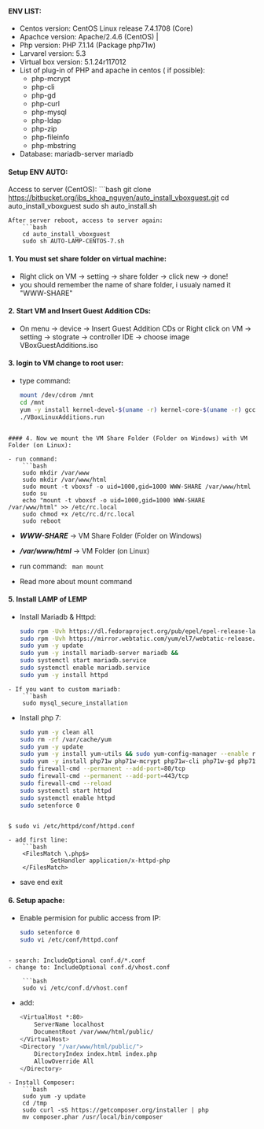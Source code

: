 #### ENV LIST:
- Centos version: CentOS Linux release 7.4.1708 (Core)
- Apachce version: Apache/2.4.6 (CentOS) | 
- Php version: PHP 7.1.14  (Package php71w)
- Larvarel version: 5.3
- Virtual box version: 5.1.24r117012
- List of plug-in of PHP and apache in centos ( if possible): 
	+ php-mcrypt
	+ php-cli
	+ php-gd
	+ php-curl
	+ php-mysql
	+ php-ldap
	+ php-zip
	+ php-fileinfo
	+ php-mbstring
- Database: mariadb-server mariadb
#### Setup ENV AUTO:
Access to server (CentOS):
	```bash
	git clone https://bitbucket.org/ibs_khoa_nguyen/auto_install_vboxguest.git
	cd auto_install_vboxguest
	sudo sh auto_install.sh
```
After server reboot, access to server again:
	```bash
	cd auto_install_vboxguest
	sudo sh AUTO-LAMP-CENTOS-7.sh
```

#### 1. You must set share folder on virtual machine:
- Right click on VM -> setting -> share folder -> click new -> done!
- you should remember the name of share folder, i usualy named it "WWW-SHARE"

#### 2. Start VM and Insert Guest Addition CDs:
- On menu -> device -> Insert Guest Addition CDs or Right click on VM -> setting -> stograte -> controller IDE -> choose image VBoxGuestAdditions.iso

#### 3. login to VM change to root user:
- type command:
	```bash
 	mount /dev/cdrom /mnt
 	cd /mnt
 	yum -y install kernel-devel-$(uname -r) kernel-core-$(uname -r) gcc dkms make bzip2 perl
 	./VBoxLinuxAdditions.run
```

#### 4. Now we mount the VM Share Folder (Folder on Windows) with VM Folder (on Linux):

- run command:
	```bash
	sudo mkdir /var/www
	sudo mkdir /var/www/html
	sudo mount -t vboxsf -o uid=1000,gid=1000 WWW-SHARE /var/www/html
	sudo su
	echo "mount -t vboxsf -o uid=1000,gid=1000 WWW-SHARE /var/www/html" >> /etc/rc.local
 	sudo chmod +x /etc/rc.d/rc.local
 	sudo reboot
```
 - ***WWW-SHARE*** -> VM Share Folder (Folder on Windows)
 - ***/var/www/html*** -> VM Folder (on Linux)
 - run command: ` man mount`

 - Read more about mount command

#### 5. Install LAMP of LEMP
- Install Mariadb & Httpd:
	```bash
	sudo rpm -Uvh https://dl.fedoraproject.org/pub/epel/epel-release-latest-7.noarch.rpm
	sudo rpm -Uvh https://mirror.webtatic.com/yum/el7/webtatic-release.rpm
	sudo yum -y update
	sudo yum -y install mariadb-server mariadb && 
	sudo systemctl start mariadb.service 
	sudo systemctl enable mariadb.service
	sudo yum -y install httpd
```
- If you want to custom mariadb:
	```bash
	sudo mysql_secure_installation
```
- Install php 7:
	```bash
	sudo yum -y clean all
	sudo rm -rf /var/cache/yum
	sudo yum -y update
	sudo yum -y install yum-utils && sudo yum-config-manager --enable remi-php71
	sudo yum -y install php71w php71w-mcrypt php71w-cli php71w-gd php71w-curl php71w-mysql php71w-ldap php71w-zip php71w-fileinfo php71w-mbstring php71w-xml
	sudo firewall-cmd --permanent --add-port=80/tcp
	sudo firewall-cmd --permanent --add-port=443/tcp
	sudo firewall-cmd --reload
	sudo systemctl start httpd
	sudo systemctl enable httpd
	sudo setenforce 0
```

$ sudo vi /etc/httpd/conf/httpd.conf

- add first line:
	```bash
	<FilesMatch \.php$>
	        SetHandler application/x-httpd-php
	</FilesMatch>
```

- save end exit

#### 6. Setup apache:
-  Enable permision for public access from IP:

 	```bash
	sudo setenforce 0
	sudo vi /etc/conf/httpd.conf
```

- search: IncludeOptional conf.d/*.conf 
- change to: IncludeOptional conf.d/vhost.conf

	```bash
	sudo vi /etc/conf.d/vhost.conf
```
- add:

	```bash
	<VirtualHost *:80>
	    ServerName localhost
	    DocumentRoot /var/www/html/public/
	</VirtualHost>
	<Directory "/var/www/html/public/">
	    DirectoryIndex index.html index.php
	    AllowOverride All
	</Directory>
```
- Install Composer:
	```bash
	sudo yum -y update
	cd /tmp
	sudo curl -sS https://getcomposer.org/installer | php
	mv composer.phar /usr/local/bin/composer
```
